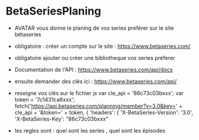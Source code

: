 # BetaSeriesPlaning

- AVATAR vous donne le planing de vos series preférer sur le site bétaseries
- obligatoire : créer un compte sur le site : https://www.betaseries.com/
- obligatoire ajouter ou créer une bibliotheque vos series préferer 
- Documentation de l'API : https://www.betaseries.com/api/docs
- ensuite demander des clés ici : https://www.betaseries.com/api/
- reseigne vos clés sur le fichier js
var cle_api = '86c73c03bxxx';
	var token = '7c1431ca6xxx';
	fetch('https://api.betaseries.com/planning/member?v=3.0&key=' + cle_api + '&token=' + token, {
        'headers': {
        'X-BetaSeries-Version': '3.0',
        'X-BetaSeries-Key': "86c73c03bxxx"
        
- les regles sont : quel sont les series , quel sont les épisodes
